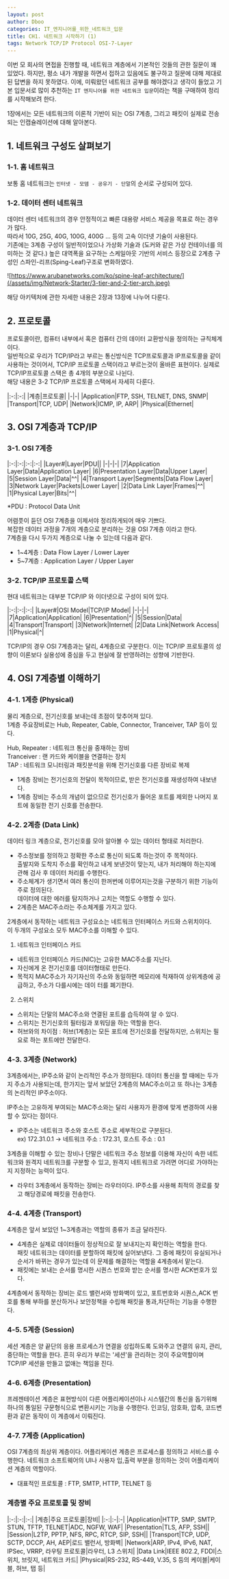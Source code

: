 ```yaml
---
layout: post
author: Dboo
categories: IT_엔지니어를_위한_네트워크_입문
title: CH1. 네트워크 시작하기 (1)
tags: Network TCP/IP Protocol OSI-7-Layer
---
```


이번 모 회사의 면접을 진행할 때, 네트워크 계층에서 기본적인 것들의 관한 질문이 꽤 있었다.
하지만, 평소 내가 개발을 하면서 접하고 있음에도 불구하고 질문에 대해 제대로 된 답변을 하지 못하였다. 이에,
미뤄왔던 네트워크 공부를 해야겠다고 생각이 들었고 기본 입문서로 많이 추천하는 `IT 엔지니어를 위한 네트워크
입문`이라는 책을 구매하여 정리를 시작해보려 한다.

1장에서는 모든 네트워크의 이론적 기반이 되는 OSI 7계층, 그리고 패킷이 실제로 전송되는 인캡슐레이션에 대해
알아본다.

## 1. 네트워크 구성도 살펴보기

### 1-1. 홈 네트워크

보통 홈 네트워크는 `인터넷 - 모뎀 - 공유기 - 단말`의 순서로 구성되어 있다.

### 1-2. 데이터 센터 네트워크

데이터 센터 네트워크의 경우 안정적이고 빠른 대용량 서비스 제공을 목표로 하는 경우가 많다.  
따라서 10G, 25G, 40G, 100G, 400G ... 등의 고속 이더넷 기술이 사용된다.  
기존에는 3계층 구성이 일반적이었으나 가상화 기술과 (도커와 같은 가상 컨테이너를 의미하는 것 같다.) 높은
대역폭을 요구하는 스케일아웃 기반의 서비스 등장으로 2계층 구성인 스파인-리프(Sping-Leaf)구조로 변화하였다.

![https://www.arubanetworks.com/ko/spine-leaf-architecture/](/assets/img/Network-Starter/3-tier-and-2-tier-arch.jpeg)

해당 아키텍처에 관한 자세한 내용은 2장과 13장에 나누어 다룬다.

## 2. 프로토콜

프로토콜이란, 컴퓨터 내부에서 혹은 컴퓨터 간의 데이터 교환방식을 정의하는 규칙체계이다.  
일반적으로 우리가 TCP/IP라고 부르는 통신방식은 TCP프로토콜과 IP프로토콜을 같이 사용하는 것이어서, TCP/IP
프로토콜 스택이라고 부르는것이 올바른 표현이다. 실제로 TCP/IP프로토콜 스택은 총 4개의 부분으로 나뉜다.  
해당 내용은 3-2 TCP/IP 프로토콜 스택에서 자세히 다룬다.

|:-:|:-:|
|계층|프로토콜|
|-|-|
|Application|FTP, SSH, TELNET, DNS, SNMP|
|Transport|TCP, UDP|
|Network|ICMP, IP, ARP|
|Physical|Ethernet|

## 3. OSI 7계층과 TCP/IP

### 3-1. OSI 7계층

|:-:|:-:|:-:|:-:|
|Layer#|Layer|PDU||
|-|-|-|
|7|Application Layer|Data|Application Layer|
|6|Presentation Layer|Data|Upper Layer|
|5|Session Layer|Data|^^|
|4|Transport Layer|Segments|Data Flow Layer|
|3|Network Layer|Packets|Lower Layer|
|2|Data Link Layer|Frames|^^|
|1|Physical Layer|Bits|^^|

*PDU : Protocol Data Unit

어렴풋이 듣던 OSI 7계층을 이제서야 정리하게되어 매우 기쁘다.  
복잡한 데이터 과정을 7개의 계층으로 분리하는 것을 OSI 7계층 이라고 한다.  
7계층을 다시 두가지 계층으로 나눌 수 있는데 다음과 같다.

- 1~4계층 : Data Flow Layer / Lower Layer
- 5~7계층 : Application Layer / Upper Layer

### 3-2. TCP/IP 프로토콜 스택

현대 네트워크는 대부분 TCP/IP 와 이더넷으로 구성이 되어 있다.  

|:-:|:-:|:-:|
|Layer#|OSI Model|TCP/IP Model|
|-|-|-|
|7|Application|Application|
|6|Presentation|^|
|5|Session|Data|
|4|Transport|Transport|
|3|Network|Internet|
|2|Data Link|Network Access|
|1|Physical|^|

TCP/IP의 경우 OSI 7계층과는 달리, 4계층으로 구분한다. 이는 TCP/IP 프로토콜의 성향이 이론보다 실용성에
중심을 두고 현실에 잘 반영하려는 성향에 기반한다.

## 4. OSI 7계층별 이해하기

### 4-1. 1계층 (Physical)

물리 계층으로, 전기신호를 보내는데 초점이 맞추어져 있다.  
1계층 주요장비로는 Hub, Repeater, Cable, Connector, Tranceiver, TAP 등이 있다.

Hub, Repeater : 네트워크 통신을 중재하는 장비  
Tranceiver : 랜 카드와 케이블을 연결하는 장치  
TAP : 네트워크 모니터링과 패킷분석을 위해 전기신호를 다른 장비로 복제

- 1계층 장비는 전기신호의 전달이 목적이므로, 받은 전기신호를 재생성하여 내보낸다.
- 1계층 장비는 주소의 개념이 없으므로 전기신호가 들어온 포트를 제외한 나머지 포트에 동일한 전기 신호를 전송한다.

### 4-2. 2계층 (Data Link)

데이터 링크 계층으로, 전기신호를 모아 알아볼 수 있는 데이터 형태로 처리한다.  

- 주소정보를 정의하고 정확한 주소로 통신이 되도록 하는것이 주 목적이다.  
출발지와 도착지 주소를 확인하고 내게 보낸것이 맞는지, 내가 처리해야 하는지에 관해 검사 후 데이터 처리를 수행한다.
- 주소체계가 생기면서 여러 통신이 한꺼번에 이루어지는것을 구분하기 위한 기능이 주로 정의된다.  
데이터에 대한 에러를 탐지하거나 고치는 역할도 수행할 수 있다.
- 2계층은 MAC주소라는 주소체계를 가지고 있다.

2계층에서 동작하는 네트워크 구성요소는 네트워크 인터페이스 카드와 스위치이다.  
이 두개의 구성요소 모두 MAC주소를 이해할 수 있다.

1. 네트워크 인터페이스 카드
- 네트워크 인터페이스 카드(NIC)는 고유한 MAC주소를 지닌다.
- 자신에게 온 전기신호를 데이터형태로 만든다.
- 목적지 MAC주소가 자기자신의 주소와 동일하면 메모리에 적재하여 상위계층에 공급하고, 주소가 다를시에는 데이
터를 폐기한다.

2. 스위치
- 스위치는 단말의 MAC주소와 연결된 포트를 습득하여 알 수 있다.
- 스위치는 전기신호의 필터링과 포워딩을 하는 역할을 한다.
- 허브와의 차이점 : 허브(1계층)는 모든 포트에 전기신호를 전달하지만, 스위치는 필요로 하는 포트에만 전달한다.

### 4-3. 3계층 (Network)

3계층에서는, IP주소와 같이 논리적인 주소가 정의된다. 데이터 통신을 할 때에는 두가지 주소가 사용되는데,
한가지는 앞서 보았던 2계층의 MAC주소이고 또 하나는 3계층의 논리적인 IP주소이다.

IP주소는 고유하게 부여되는 MAC주소와는 달리 사용자가 환경에 맞게 변경하여 사용할 수 있다는 점이다.

- IP주소는 네트워크 주소와 호스트 주소로 세부적으로 구분된다.  
ex) 172.31.0.1 -> 네트워크 주소 : 172.31, 호스트 주소 : 0.1

3계층을 이해할 수 있는 장비나 단말은 네트워크 주소 정보를 이용해 자신이 속한 네트워크와 원격지 네트워크를
구분할 수 있고, 원격지 네트워크로 가려면 어디로 가야하는지 지정하는 능력이 있다.

- 라우터
3계층에서 동작하는 장비는 라우터이다. IP주소를 사용해 최적의 경로를 찾고 해당경로에 패킷을 전송한다.

### 4-4. 4계층 (Transport)

4계층은 앞서 보았던 1~3계층과는 역할의 종류가 조금 달라진다.

- 4계층은 실제로 데이터들이 정상적으로 잘 보내지는지 확인하는 역할을 한다.  
패킷 네트워크는 데이터를 분할하여 패킷에 실어보낸다. 그 중에 패킷이 유실되거나 순서가 바뀌는 경우가 있는데
이 문제를 해결하는 역할을 4계층에서 맡는다.
- 패킷에는 보내는 순서를 명시한 시퀀스 번호와 받는 순서를 명시한 ACK번호가 있다.

4계층에서 동작하는 장비는 로드 밸런서와 방화벽이 있고, 포트번호와 시퀀스,ACK 번호를 통해 부하를 분산하거나
보안정책을 수립해 패킷을 통과,차단하는 기능을 수행한다.

### 4-5. 5계층 (Session)

세션 계층은 양 끝단의 응용 프로세스가 연결을 성립하도록 도와주고 연결의 유지, 관리, 중단하는 역할을 한다.
흔히 우리가 부르는 '세션'을 관리하는 것이 주요역할이며 TCP/IP 세션을 만들고 없애는 책임을 진다.

### 4-6. 6계층 (Presentation)

프레젠테이션 계층은 표현방식이 다른 어플리케이션이나 시스템간의 통신을 돕기위해 하나의 통일된 구문형식으로
변환시키는 기능을 수행한다. 인코딩, 암호화, 압축, 코드변환과 같은 동작이 이 계층에서 이뤄진다.

### 4-7. 7계층 (Application)

OSI 7계층의 최상위 계층이다. 어플리케이션 계층은 프로세스를 정의하고 서비스를 수행한다. 네트워크 소프트웨어의
UI나 사용자 입,출력 부분을 정의하는 것이 어플리케이션 계층의 역할이다.

- 대표적인 프로토콜 : FTP, SMTP, HTTP, TELNET 등

### 계층별 주요 프로토콜 및 장비

|:-:|:-:|:-:|
|계층|주요 프로토콜|장비|
|:-:|:-|:-|
|Application|HTTP, SMP, SMTP, STUN, TFTP, TELNET|ADC, NGFW, WAF|
|Presentation|TLS, AFP, SSH||
|Session|L2TP, PPTP, NFS, RPC, RTCP, SIP, SSH||
|Transport|TCP, UDP, SCTP, DCCP, AH, AEP|로드 밸런서, 방화벽|
|Network|ARP, IPv4, IPv6, NAT, IPSec, VRRP, 라우팅 프로토콜|라우터, L3 스위치|
|Data Link|IEEE 802.2, FDDI|스위치, 브릿지, 네트워크 카드|
|Physical|RS-232, RS-449, V.35, S 등의 케이블|케이블, 허브, 탭 등|
